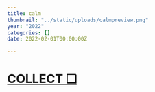 ```yaml
---
title: calm
thumbnail: "../static/uploads/calmpreview.png"
year: "2022"
categories: []
date: 2022-02-01T00:00:00Z

---
```

# [COLLECT ❑](https://opensea.io/assets/0xd9947ab864b7f8ab7774143e9d4d0a8b2f15814f/1 "calm")